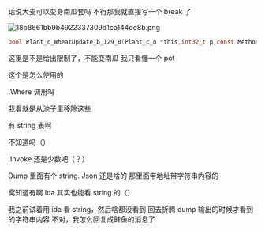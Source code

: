 话说大麦可以变身南瓜套吗
不行那我就直接写一个 break 了

![18b8661bb9b4922337309d1ca144de8b.png](https://picgo18719498306.oss-cn-guangzhou.aliyuncs.com/18b8661bb9b4922337309d1ca144de8b.png)
```C
bool Plant_c_WheatUpdate_b_129_0(Plant_c_o *this,int32_t p,const MethodInfo *method)int64 v4;/rdx_int64 v5;/rdx_int64 v6;/rdxint64 v7;/rdxif !byte_18208FB2Dsub_180296B10(&TypeMgr_TypeInfo);byte_18208FB2D =1;if !TypeMgr_TypeInfo->_2.cctor_finishedi12cpp_runtime_class_init(TypeMgr_TypeInfo,*(_QWORD *)&p);if TypeMgr_FlyingPlants(p,OLL))return 1;if !TypeMgr_TypeInfo->_2.cctor_finishedil2cpp_runtime_class_init(TypeMgr_TypeInfo,v4);if TypeMgr_IsWaterPlant(p,OLL))return 1;if !TypeMgr_TypeInfo->_2.cctor_finishedi12cpp_runtime_class_init(TypeMgr_TypeInfo,v5);if TypeMgr_IsPumpkin(p,OLL))return 1;if !TypeMgr_TypeInfo->_2.cctor_finishedil2cpp_runtime_class_init(TypeMgr_TypeInfo,v6);if TypeMgr_IsPot(p,OLL))return 1;if !TypeMgr_TypeInfo->_2.cctor_finishedi12cpp_runtime_class_init(TypeMgr_TypeInfo,v7);return TypeMgr_IsPuff(p,OLL);
```
这里是不是给出限制了，不能变南瓜
我只看懂一个 pot

这个是怎么使用的

.Where 调用吗

我看就是从池子里移除这些

有 string 表啊

不知道吗（）

.Invoke 还是少数吧（？）

Dump 里面有个 string. Json 还是啥的
那里面带地址带字符串内容的

窝知道有啊
Ida 其实也能看 string 的（）

我之前试着用 ida 看 string，然后啥都没看到
回去折腾 dump 输出的时候才看到的字符串内容
不对，我怎么回复成鲑鱼的消息了
